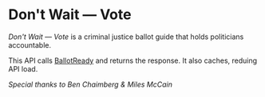 # Don't Wait — Vote

_Don't Wait — Vote_ is a criminal justice ballot guide that holds politicians
accountable.

This API calls [BallotReady](https://developers.civicengine.com/) and returns
the response. It also caches, reduing API load.

_Special thanks to Ben Chaimberg & Miles McCain_
